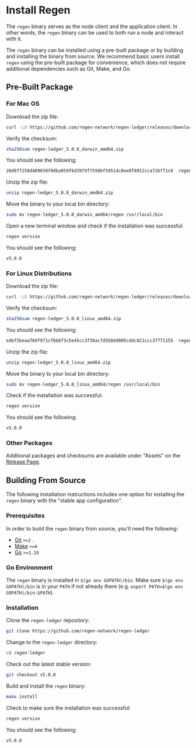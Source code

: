 # Install Regen

The `regen` binary serves as the node client and the application client. In other words, the `regen` binary can be used to both run a node and interact with it.

The `regen` binary can be installed using a pre-built package or by building and installing the binary from source. We recommend basic users install `regen` using the pre-built package for convenience, which does not require additional dependencies such as Git, Make, and Go.

## Pre-Built Package

### For Mac OS

Download the zip file:

```bash
curl -LO https://github.com/regen-network/regen-ledger/releases/download/v5.0.0/regen-ledger_5.0.0_darwin_amd64.zip
```

Verify the checksum:

```bash
sha256sum regen-ledger_5.0.0_darwin_amd64.zip
```

You should see the following:

```bash
26d07f258d489650f0dba059f6d3979f7550bf59514c0ee8f8912cca71bff1c6  regen-ledger_5.0.0_darwin_amd64.zip
```

Unzip the zip file:

```bash
unzip regen-ledger_5.0.0_darwin_amd64.zip
```

Move the binary to your local bin directory:

```bash
sudo mv regen-ledger_5.0.0_darwin_amd64/regen /usr/local/bin
```

Open a new terminal window and check if the installation was successful:

```bash
regen version
```

You should see the following:

```bash
v5.0.0
```

### For Linux Distributions

Download the zip file:

```bash
curl -LO https://github.com/regen-network/regen-ledger/releases/download/v5.0.0/regen-ledger_5.0.0_linux_amd64.zip
```

Verify the checksum:

```bash
sha256sum regen-ledger_5.0.0_linux_amd64.zip
```

You should see the following:

```bash
edbf5beaa769f971cf6b6f3c5e45cc3f38ac7d5b9dd005cddc821ccc37771155  regen-ledger_5.0.0_linux_amd64.zip
```

Unzip the zip file:

```bash
unzip regen-ledger_5.0.0_linux_amd64.zip
```

Move the binary to your local bin directory:

```bash
sudo mv regen-ledger_5.0.0_linux_amd64/regen /usr/local/bin
```

Check if the installation was successful:

```bash
regen version
```

You should see the following:

```bash
v5.0.0
```

### Other Packages

Additional packages and checksums are available under "Assets" on the [Release Page](https://github.com/regen-network/regen-ledger/releases/tag/v5.0.0).

## Building From Source

The following installation instructions includes one option for installing the `regen` binary with the "stable app configuration".

### Prerequisites

In order to build the `regen` binary from source, you'll need the following: 

- [Git](https://git-scm.com) `>=2` .
- [Make](https://www.gnu.org/software/make/) `>=4`
- [Go](https://golang.org/) `>=1.19`

### Go Environment

The `regen` binary is installed in `$(go env GOPATH)/bin`. Make sure `$(go env GOPATH)/bin` is in your `PATH` if not already there (e.g. `export PATH=$(go env GOPATH)/bin:$PATH`).

### Installation

Clone the `regen-ledger` repository:

```bash
git clone https://github.com/regen-network/regen-ledger
```

Change to the `regen-ledger` directory:

```bash
cd regen-ledger
```

Check out the latest stable version:

```bash
git checkout v5.0.0
```

Build and install the `regen` binary:


```bash
make install
```

Check to make sure the installation was successful:

```bash
regen version
```

You should see the following:

```bash
v5.0.0 
```
